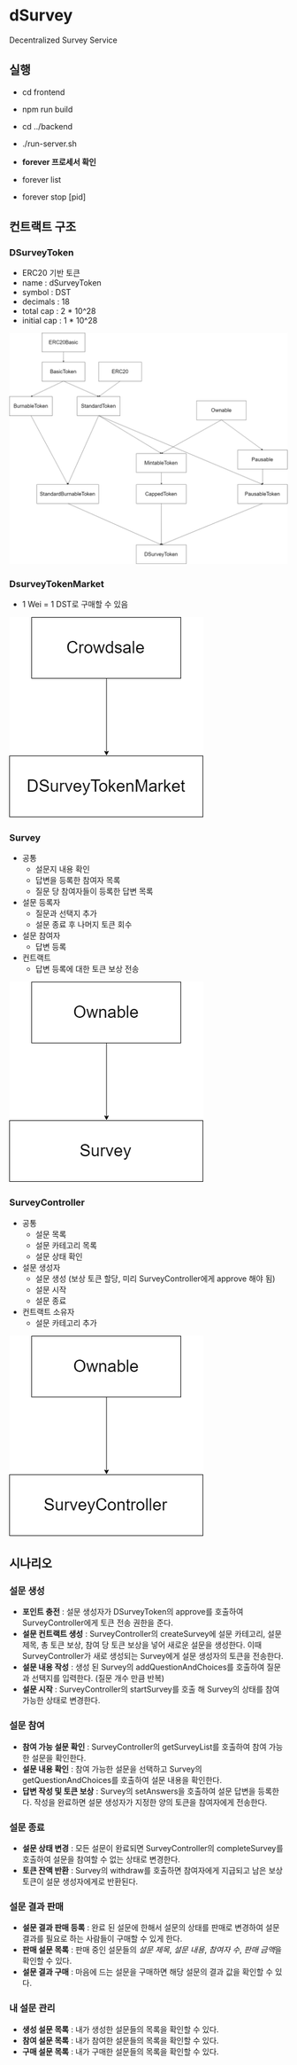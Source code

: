 # dSurvey
Decentralized Survey Service

## 실행
* cd frontend
* npm run build

* cd ../backend
* ./run-server.sh

* **forever 프로세서 확인**
* forever list
* forever stop [pid]

## 컨트랙트 구조
### DSurveyToken
* ERC20 기반 토큰
* name : dSurveyToken
* symbol : DST
* decimals : 18
* total cap : 2 * 10^28
* initial cap : 1 * 10^28

![DSurveyToken](./img/DSurveyToken.png)

### DsurveyTokenMarket
* 1 Wei = 1 DST로 구매할 수 있음

![DSurveyTokenMarket](./img/DSurveyTokenMarket.png)

### Survey
* 공통
  * 설문지 내용 확인
  * 답변을 등록한 참여자 목록
  * 질문 당 참여자들이 등록한 답변 목록
* 설문 등록자
  * 질문과 선택지 추가
  * 설문 종료 후 나머지 토큰 회수
* 설문 참여자
  * 답변 등록
* 컨트랙트
  * 답변 등록에 대한 토큰 보상 전송

![Survey](./img/Survey.png)

### SurveyController
* 공통
  * 설문 목록
  * 설문 카테고리 목록
  * 설문 상태 확인
* 설문 생성자
  * 설문 생성 (보상 토큰 할당, 미리 SurveyController에게 approve 해야 됨)
  * 설문 시작
  * 설문 종료
* 컨트랙트 소유자
  * 설문 카테고리 추가

![SurveyController](./img/SurveyController.png)

## 시나리오
### 설문 생성
* **포인트 충전** : 설문 생성자가 DSurveyToken의 approve를 호출하여 SurveyController에게 토큰 전송 권한을 준다.
* **설문 컨트랙트 생성** : SurveyController의 createSurvey에 설문 카테고리, 설문 제목, 총 토큰 보상, 참여 당 토큰 보상을 넣어 새로운 설문을 생성한다. 이때 SurveyController가 새로 생성되는 Survey에게 설문 생성자의 토큰을 전송한다.
* **설문 내용 작성** : 생성 된 Survey의 addQuestionAndChoices를 호출하여 질문과 선택지를 입력한다. (질문 개수 만큼 반복)
* **설문 시작** : SurveyController의 startSurvey를 호출 해 Survey의 상태를 참여 가능한 상태로 변경한다.
### 설문 참여
* **참여 가능 설문 확인** : SurveyController의 getSurveyList를 호출하여 참여 가능한 설문을 확인한다.
* **설문 내용 확인** : 참여 가능한 설문을 선택하고 Survey의 getQuestionAndChoices를 호출하여 설문 내용을 확인한다.
* **답변 작성 및 토큰 보상** : Survey의 setAnswers을 호출하여 설문 답변을 등록한다. 작성을 완료하면 설문 생성자가 지정한 양의 토큰을 참여자에게 전송한다.
### 설문 종료
* **설문 상태 변경** : 모든 설문이 완료되면 SurveyController의 completeSurvey를 호출하여 설문을 참여할 수 없는 상태로 변경한다.
* **토큰 잔액 반환** : Survey의 withdraw를 호출하면 참여자에게 지급되고 남은 보상 토큰이 설문 생성자에게로 반환된다.
### 설문 결과 판매
* **설문 결과 판매 등록** : 완료 된 설문에 한해서 설문의 상태를 판매로 변경하여 설문 결과를 필요로 하는 사람들이 구매할 수 있게 한다.
* **판매 설문 목록** : 판매 중인 설문들의 *설문 제목*, *설문 내용*, *참여자 수*, *판매 금액*을 확인할 수 있다.
* **설문 결과 구매** : 마음에 드는 설문을 구매하면 해당 설문의 결과 값을 확인할 수 있다.
### 내 설문 관리
* **생성 설문 목록** : 내가 생성한 설문들의 목록을 확인할 수 있다.
* **참여 설문 목록** : 내가 참여한 설문들의 목록을 확인할 수 있다.
* **구매 설문 목록** : 내가 구매한 설문들의 목록을 확인할 수 있다.
